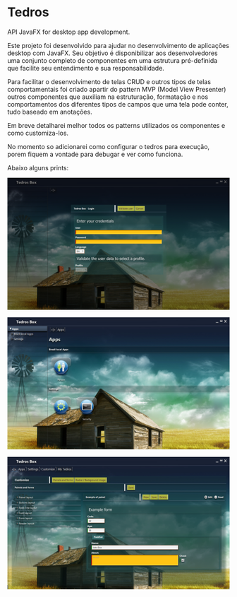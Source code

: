 # Tedros
API JavaFX for desktop app development.

Este projeto foi desenvolvido para ajudar no desenvolvimento de aplicações desktop com JavaFX.
Seu objetivo é disponibilizar aos desenvolvedores uma conjunto completo de componentes em uma 
estrutura pré-definida que facilite seu entendimento e sua responsabilidade. 

Para facilitar o desenvolvimento de telas CRUD e outros tipos de telas comportamentais foi criado
apartir do pattern MVP (Model View Presenter) outros componentes que auxiliam na estruturação, formatação 
e nos comportamentos dos diferentes tipos de campos que uma tela pode conter, tudo baseado em anotações. 

Em breve detalharei melhor todos os patterns utilizados os componentes e como customiza-los.

No momento so adicionarei como configurar o tedros para execução, porem fiquem a vontade para debugar e ver como
funciona.

Abaixo alguns prints:

![Tela de login](https://github.com/DavisGordon/Tedros/blob/master/img/login.png)

![Tela Principal](https://github.com/DavisGordon/Tedros/blob/master/img/tela_principal.png)

![Tela de customização](https://github.com/DavisGordon/Tedros/blob/master/img/tela_configuracap.png)

